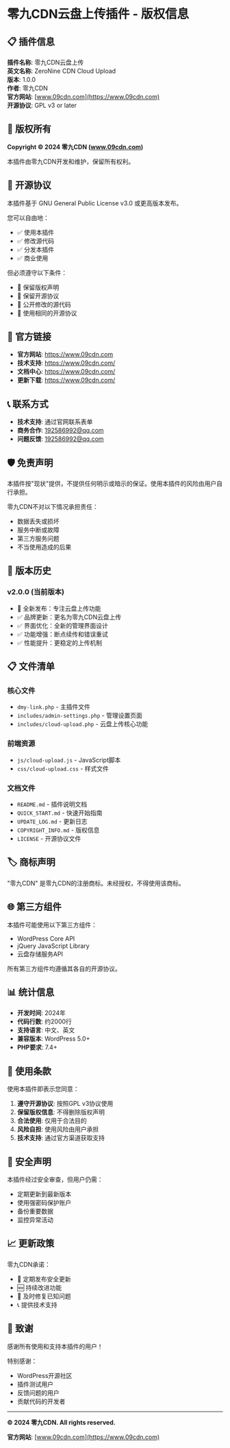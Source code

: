 # 零九CDN云盘上传插件 - 版权信息

## 📋 **插件信息**

**插件名称**: 零九CDN云盘上传  
**英文名称**: ZeroNine CDN Cloud Upload  
**版本**: 1.0.0  
**作者**: 零九CDN  
**官方网站**: [www.09cdn.com](https://www.09cdn.com)  
**开源协议**: GPL v3 or later  

## 🏢 **版权所有**

**Copyright © 2024 零九CDN (www.09cdn.com)**

本插件由零九CDN开发和维护，保留所有权利。

## 📄 **开源协议**

本插件基于 GNU General Public License v3.0 或更高版本发布。

您可以自由地：
- ✅ 使用本插件
- ✅ 修改源代码
- ✅ 分发本插件
- ✅ 商业使用

但必须遵守以下条件：
- 📝 保留版权声明
- 📝 保留开源协议
- 📝 公开修改的源代码
- 📝 使用相同的开源协议

## 🔗 **官方链接**

- **官方网站**: https://www.09cdn.com
- **技术支持**: https://www.09cdn.com/
- **文档中心**: https://www.09cdn.com/
- **更新下载**: https://www.09cdn.com/

## 📞 **联系方式**

- **技术支持**: 通过官网联系表单
- **商务合作**: 192586992@qq.com
- **问题反馈**: 192586992@qq.com

## 🛡️ **免责声明**

本插件按"现状"提供，不提供任何明示或暗示的保证。使用本插件的风险由用户自行承担。

零九CDN不对以下情况承担责任：
- 数据丢失或损坏
- 服务中断或故障
- 第三方服务问题
- 不当使用造成的后果

## 🔄 **版本历史**

### v2.0.0 (当前版本)
- 🎉 全新发布：专注云盘上传功能
- ✅ 品牌更新：更名为零九CDN云盘上传
- ✅ 界面优化：全新的管理界面设计
- ✅ 功能增强：断点续传和错误重试
- ✅ 性能提升：更稳定的上传机制

## 📋 **文件清单**

### 核心文件
- `dmy-link.php` - 主插件文件
- `includes/admin-settings.php` - 管理设置页面
- `includes/cloud-upload.php` - 云盘上传核心功能

### 前端资源
- `js/cloud-upload.js` - JavaScript脚本
- `css/cloud-upload.css` - 样式文件

### 文档文件
- `README.md` - 插件说明文档
- `QUICK_START.md` - 快速开始指南
- `UPDATE_LOG.md` - 更新日志
- `COPYRIGHT_INFO.md` - 版权信息
- `LICENSE` - 开源协议文件

## 🏷️ **商标声明**

"零九CDN" 是零九CDN的注册商标。未经授权，不得使用该商标。

## 🌐 **第三方组件**

本插件可能使用以下第三方组件：
- WordPress Core API
- jQuery JavaScript Library
- 云盘存储服务API

所有第三方组件均遵循其各自的开源协议。

## 📊 **统计信息**

- **开发时间**: 2024年
- **代码行数**: 约2000行
- **支持语言**: 中文、英文
- **兼容版本**: WordPress 5.0+
- **PHP要求**: 7.4+

## 🎯 **使用条款**

使用本插件即表示您同意：

1. **遵守开源协议**: 按照GPL v3协议使用
2. **保留版权信息**: 不得删除版权声明
3. **合法使用**: 仅用于合法目的
4. **风险自担**: 使用风险由用户承担
5. **技术支持**: 通过官方渠道获取支持

## 🔐 **安全声明**

本插件经过安全审查，但用户仍需：
- 定期更新到最新版本
- 使用强密码保护账户
- 备份重要数据
- 监控异常活动

## 📈 **更新政策**

零九CDN承诺：
- 🔄 定期发布安全更新
- 🆕 持续改进功能
- 🐛 及时修复已知问题
- 📞 提供技术支持

## 🎉 **致谢**

感谢所有使用和支持本插件的用户！

特别感谢：
- WordPress开源社区
- 插件测试用户
- 反馈问题的用户
- 贡献代码的开发者

---

**© 2024 零九CDN. All rights reserved.**

**官方网站**: [www.09cdn.com](https://www.09cdn.com)
